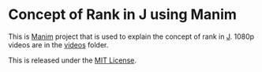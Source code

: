 # Concept of Rank in J using Manim

This is [Manim](https://github.com/ManimCommunity/manim) project that is used to explain the concept of rank in [J](https://www.jsoftware.com/#/). 1080p videos are in the [videos](videos) folder.

This is released under the [MIT License](https://opensource.org/licenses/MIT).

